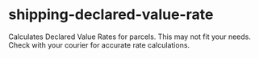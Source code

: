 # shipping-declared-value-rate
Calculates Declared Value Rates for parcels. This may not fit your needs. Check with your courier for accurate rate calculations.
